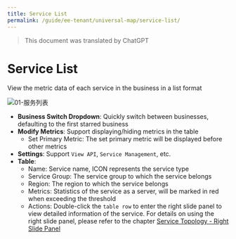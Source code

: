 ```yaml
---
title: Service List
permalink: /guide/ee-tenant/universal-map/service-list/
---
```


> This document was translated by ChatGPT

# Service List

View the metric data of each service in the business in a list format

![01-服务列表](https://yunshan-guangzhou.oss-cn-beijing.aliyuncs.com/pub/pic/20240407661262d40a411.png)

- **Business Switch Dropdown**: Quickly switch between businesses, defaulting to the first starred business
- **Modify Metrics**: Support displaying/hiding metrics in the table
  - Set Primary Metric: The set primary metric will be displayed before other metrics
- **Settings**: Support `View API`, `Service Management`, etc.
- **Table**:
  - Name: Service name, ICON represents the service type
  - Service Group: The service group to which the service belongs
  - Region: The region to which the service belongs
  - Metrics: Statistics of the service as a server, will be marked in red when exceeding the threshold
  - Actions: Double-click the `table row` to enter the right slide panel to view detailed information of the service. For details on using the right slide panel, please refer to the chapter [Service Topology - Right Slide Panel](./service-map/)
